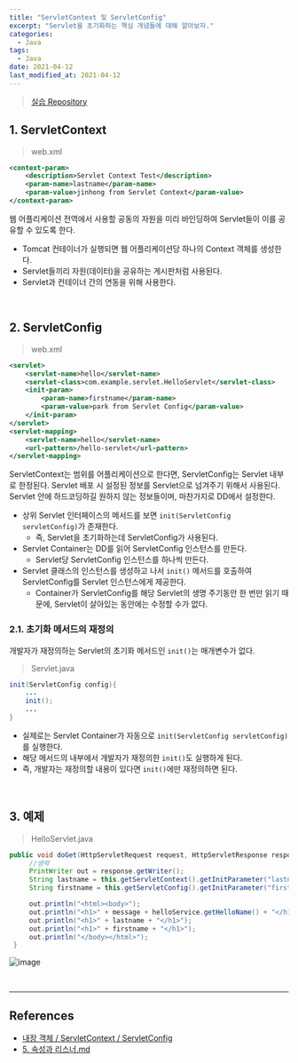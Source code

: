 ```yaml
---
title: "ServletContext 및 ServletConfig"
excerpt: "Servlet을 초기화하는 핵심 개념들에 대해 알아보자."
categories:
  - Java
tags:
  - Java
date: 2021-04-12
last_modified_at: 2021-04-12
---
```


> [실습 Repository](https://github.com/xlffm3/servlet-practice)

## 1. ServletContext

> web.xml

```xml
<context-param>
    <description>Servlet Context Test</description>
    <param-name>lastname</param-name>
    <param-value>jinhong from Servlet Context</param-value>
</context-param>
```

웹 어플리케이션 전역에서 사용할 공동의 자원을 미리 바인딩하여 Servlet들이 이를 공유할 수 있도록 한다.

* Tomcat 컨테이너가 실행되면 웹 어플리케이션당 하나의 Context 객체를 생성한다.
* Servlet들끼리 자원(데이터)을 공유하는 게시판처럼 사용된다.
* Servlet과 컨테이너 간의 연동을 위해 사용한다.

<br>

## 2. ServletConfig

> web.xml

```xml
<servlet>
    <servlet-name>hello</servlet-name>
    <servlet-class>com.example.servlet.HelloServlet</servlet-class>
    <init-param>
        <param-name>firstname</param-name>
        <param-value>park from Servlet Config</param-value>
    </init-param>
</servlet>
<servlet-mapping>
    <servlet-name>hello</servlet-name>
    <url-pattern>/hello-servlet</url-pattern>
</servlet-mapping>
```

ServletContext는 범위를 어플리케이션으로 한다면, ServletConfig는 Servlet 내부로 한정된다. Servlet 배포 시 설정된 정보를 Servlet으로 넘겨주기 위해서 사용된다. Servlet 안에 하드코딩하길 원하지 않는 정보들이며, 마찬가지로 DD에서 설정한다.

* 상위 Servlet 인터페이스의 메서드를 보면 ``init(ServletConfig servletConfig)``가 존재한다.
  * 즉, Servlet을 초기화하는데 ServletConfig가 사용된다.
* Servlet Container는 DD를 읽어 ServletConfig 인스턴스를 만든다.
  * Servlet당 ServletConfig 인스턴스를 하나씩 만든다.
* Servlet 클래스의 인스턴스를 생성하고 나서 ``init()`` 메서드를 호출하여 ServletConfig를 Servlet 인스턴스에게 제공한다.
  * Container가 ServletConfig를 해당 Servlet의 생명 주기동안 한 번만 읽기 때문에, Servlet이 살아있는 동안에는 수정할 수가 없다.

### 2.1. 초기화 메서드의 재정의

개발자가 재정의하는 Servlet의 초기화 메서드인 ``init()``는 매개변수가 없다.

> Servlet.java

```java
init(ServletConfig config){
    ...
    init();
    ...
}
```

* 실제로는 Servlet Container가 자동으로 ``init(ServletConfig servletConfig)``를 실행한다.
* 해당 메서드의 내부에서 개발자가 재정의한 ``init()``도 실행하게 된다.
* 즉, 개발자는 재정의할 내용이 있다면 ``init()``에만 재정의하면 된다.

<br>

## 3. 예제

> HelloServlet.java

```java
public void doGet(HttpServletRequest request, HttpServletResponse response) throws IOException {
     //생략
     PrintWriter out = response.getWriter();
     String lastname = this.getServletContext().getInitParameter("lastname");
     String firstname = this.getServletConfig().getInitParameter("firstname");

     out.println("<html><body>");
     out.println("<h1>" + message + helloService.getHelloName() + "</h1>");
     out.println("<h1>" + lastname + "</h1>");
     out.println("<h1>" + firstname + "</h1>");
     out.println("</body></html>");
 }
```

![image](https://user-images.githubusercontent.com/56240505/122165980-f502c780-ceb3-11eb-9c68-d48d5f02ae65.png)

<br>

---

## References

* [내장 객체 / ServletContext / ServletConfig](https://ecsimsw.tistory.com/entry/ServletContext-ServletConfig)
* [5. 속성과 리스너.md](https://github.com/binghe819/TIL/blob/master/Spring/Servlet/Head%20First%20Servlets%20%26%20JSP/5.%20%EC%86%8D%EC%84%B1%EA%B3%BC%20%EB%A6%AC%EC%8A%A4%EB%84%88.md#1-servletconfig)
